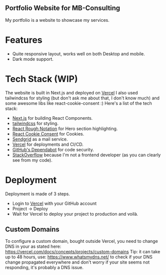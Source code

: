 ## Portfolio Website for MB-Consulting

My portfolio is a website to showcase my services.

# Features

- Quite responsive layout, works well on both Desktop and mobile.
- Dark mode support.

# Tech Stack (WIP)

The website is built in Next.js and deployed on [Vercel](https://vercel.com) I also used tailwindcss for styling (but don't ask me about that, I don't know much) and some awesome libs like react-cookie-consent :)
Here's a list of the tech stack:

- [Next.js](https://nextjs.org) for building React Components.
- [tailwindcss](https://tailwindcss.com) for styling.
- [React Rough Notation](https://roughnotation.com) for Hero section highlighting.
- [React Cookie Consent](https://github.com/Mastermindzh/react-cookie-consent) for Cookies.
- [Sendgrid](https://sendgrid.com/solutions/email-api/) as a mail service.
- [Vercel](https://vercel.com) for deployments and CI/CD.
- [GitHub's Dependabot](https://docs.github.com/en/code-security/dependabot) for code security.
- [StackOverflow](https://stackoverflow.com/questions/tagged/nextjs) because I'm not a frontend developer (as you can clearly see from my code).

# Deployment

Deployment is made of 3 steps.

- Login to [Vercel](https://vercel.com) with your GitHub account
- Project -> Deploy
- Wait for Vercel to deploy your project to production and voilà.

## Custom Domains
To configure a custom domain, bought outside Vercel, you need to change DNS in your as stated here: https://vercel.com/docs/concepts/projects/custom-domains
Tip: it can take up to 48 hours, use: https://www.whatsmydns.net/ to check if your DNS change propagated everywhere and don't worry if your site seems not responding, it's probably a DNS issue.